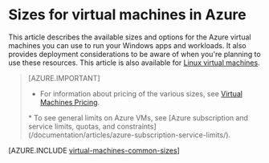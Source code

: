 <properties
    pageTitle="Windows VM sizes | Azure"
    description="Lists the different sizes available for Windows virtual machines in Azure."
    services="virtual-machines-windows"
    documentationcenter=""
    author="cynthn"
    manager="timlt"
    editor=""
    tags="azure-resource-manager,azure-service-management" />
<tags
    ms.assetid="aabf0d30-04eb-4d34-b44a-69f8bfb84f22"
    ms.service="virtual-machines-windows"
    ms.devlang="na"
    ms.topic="article"
    ms.tgt_pltfrm="vm-windows"
    ms.workload="infrastructure-services"
    ms.date="11/15/2016"
    wacn.date=""
    ms.author="cynthn" />

# Sizes for virtual machines in Azure
This article describes the available sizes and options for the Azure virtual machines you can use to run your Windows apps and workloads. It also provides deployment considerations to be aware of when you're planning to use these resources.  This article is also available for [Linux virtual machines](/documentation/articles/virtual-machines-linux-sizes/).

> [AZURE.IMPORTANT]
> * For information about pricing of the various sizes, see [Virtual Machines Pricing](/pricing/details/virtual-machines/). 
><p> * To see general limits on Azure VMs, see [Azure subscription and service limits, quotas, and constraints](/documentation/articles/azure-subscription-service-limits/).
>   <br>    
> 
> 

[AZURE.INCLUDE [virtual-machines-common-sizes](../../includes/virtual-machines-common-sizes.md)]

